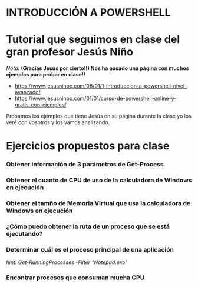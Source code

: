 # INTRODUCCIÓN A POWERSHELL

# Tutorial que seguimos en clase del gran profesor Jesús Niño
 *Nota:* **(Gracias Jesús por cierto!!) Nos ha pasado una página con muchos ejemplos para probar en clase!!**
 * https://www.jesusninoc.com/08/01/1-introduccion-a-powershell-nivel-avanzado/
 * https://www.jesusninoc.com/01/01/curso-de-powershell-online-y-gratis-con-ejemplos/

Probamos los ejemplos que tiene Jesús en su página durante la clase yo los veré con vosotros y los vamos analizando.

# Ejercicios propuestos para clase

### Obtener información de 3 parámetros de Get-Process

### Obtener el cuanto de CPU de uso de la calculadora de Windows en ejecución

### Obtener el tamño de Memoria Virtual que usa la calculadora de Windows en ejecución

### ¿Cómo puedo obtener la ruta de un proceso que se está ejecutando?

### Determinar cuál es el proceso principal de una aplicación
*hint: Get-RunningProcesses -Filter "*Notepad.exe*"*

### Encontrar procesos que consuman mucha CPU


